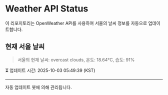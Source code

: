 
# Weather API Status

이 리포지토리는 OpenWeather API를 사용하여 서울의 날씨 정보를 자동으로 업데이트합니다.

## 현재 서울 날씨
> 서울의 현재 날씨: overcast clouds, 온도: 18.64°C, 습도: 91%

⏳ 업데이트 시간: 2025-10-03 05:49:39 (KST)

---
자동 업데이트 봇에 의해 관리됩니다.
